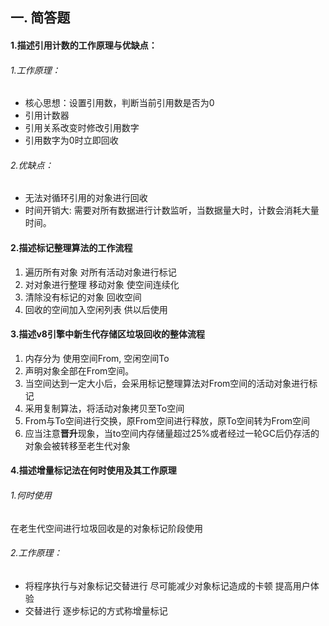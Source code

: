 ## 一. 简答题
#### 1.描述引用计数的工作原理与优缺点：

###### 1.工作原理：
- 核心思想：设置引用数，判断当前引用数是否为0
- 引用计数器
- 引用关系改变时修改引用数字
- 引用数字为0时立即回收

###### 2.优缺点：
- 无法对循环引用的对象进行回收
- 时间开销大: 需要对所有数据进行计数监听，当数据量大时，计数会消耗大量时间。

#### 2.描述标记整理算法的工作流程
1. 遍历所有对象 对所有活动对象进行标记
2. 对对象进行整理 移动对象 使空间连续化
3. 清除没有标记的对象 回收空间
4. 回收的空间加入空闲列表 供以后使用

#### 3.描述v8引擎中新生代存储区垃圾回收的整体流程
1. 内存分为 使用空间From, 空闲空间To
2. 声明对象全部在From空间。
3. 当空间达到一定大小后，会采用标记整理算法对From空间的活动对象进行标记
4. 采用复制算法，将活动对象拷贝至To空间
5. From与To空间进行交换，原From空间进行释放，原To空间转为From空间
6. 应当注意**晋升**现象，当to空间内存储量超过25%或者经过一轮GC后仍存活的对象会被转移至老生代对象

#### 4.描述增量标记法在何时使用及其工作原理

###### 1.何时使用
在老生代空间进行垃圾回收是的对象标记阶段使用

###### 2.工作原理：
- 将程序执行与对象标记交替进行 尽可能减少对象标记造成的卡顿 提高用户体验
- 交替进行 逐步标记的方式称增量标记